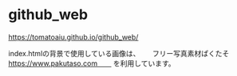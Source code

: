 # github_web　　
https://tomatoaiu.github.io/github_web/
  
index.htmlの背景で使用している画像は、　　
フリー写真素材ぱくたそ　https://www.pakutaso.com　　
を利用しています。
